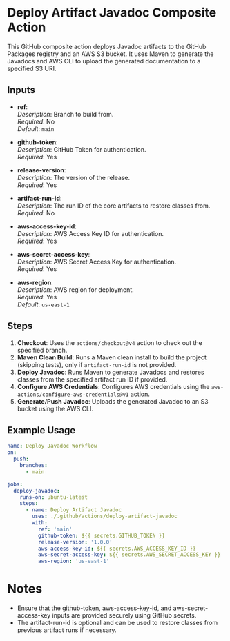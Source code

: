 # Deploy Artifact Javadoc Composite Action

This GitHub composite action deploys Javadoc artifacts to the GitHub Packages registry and an AWS S3 bucket. It uses Maven to generate the Javadocs and AWS CLI to upload the generated documentation to a specified S3 URI.

## Inputs

- **ref**:  
  *Description*: Branch to build from.  
  *Required*: No  
  *Default*: `main`

- **github-token**:  
  *Description*: GitHub Token for authentication.  
  *Required*: Yes  

- **release-version**:  
  *Description*: The version of the release.  
  *Required*: Yes  

- **artifact-run-id**:  
  *Description*: The run ID of the core artifacts to restore classes from.  
  *Required*: No  

- **aws-access-key-id**:  
  *Description*: AWS Access Key ID for authentication.  
  *Required*: Yes  

- **aws-secret-access-key**:  
  *Description*: AWS Secret Access Key for authentication.  
  *Required*: Yes  

- **aws-region**:  
  *Description*: AWS region for deployment.  
  *Required*: Yes  
  *Default*: `us-east-1`

## Steps

1. **Checkout**: Uses the `actions/checkout@v4` action to check out the specified branch.
2. **Maven Clean Build**: Runs a Maven clean install to build the project (skipping tests), only if `artifact-run-id` is not provided.
3. **Deploy Javadoc**: Runs Maven to generate Javadocs and restores classes from the specified artifact run ID if provided.
4. **Configure AWS Credentials**: Configures AWS credentials using the `aws-actions/configure-aws-credentials@v1` action.
5. **Generate/Push Javadoc**: Uploads the generated Javadoc to an S3 bucket using the AWS CLI.

## Example Usage

```yaml
name: Deploy Javadoc Workflow
on:
  push:
    branches:
      - main

jobs:
  deploy-javadoc:
    runs-on: ubuntu-latest
    steps:
      - name: Deploy Artifact Javadoc
        uses: ./.github/actions/deploy-artifact-javadoc
        with:
          ref: 'main'
          github-token: ${{ secrets.GITHUB_TOKEN }}
          release-version: '1.0.0'
          aws-access-key-id: ${{ secrets.AWS_ACCESS_KEY_ID }}
          aws-secret-access-key: ${{ secrets.AWS_SECRET_ACCESS_KEY }}
          aws-region: 'us-east-1'
```

# Notes

- Ensure that the github-token, aws-access-key-id, and aws-secret-access-key inputs are provided securely using GitHub secrets.
- The artifact-run-id is optional and can be used to restore classes from previous artifact runs if necessary.
